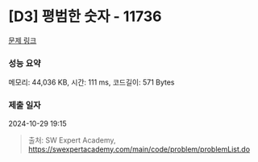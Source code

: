 # [D3] 평범한 숫자 - 11736 

[문제 링크](https://swexpertacademy.com/main/code/problem/problemDetail.do?contestProbId=AXhh-H-KwUcDFARQ) 

### 성능 요약

메모리: 44,036 KB, 시간: 111 ms, 코드길이: 571 Bytes

### 제출 일자

2024-10-29 19:15



> 출처: SW Expert Academy, https://swexpertacademy.com/main/code/problem/problemList.do